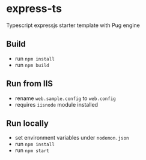 # express-ts
Typescript expressjs starter template with Pug engine

## Build

 - run `npm install`
 - run `npm build`

## Run from IIS
 - rename `web.sample.config` to `web.config`
 - requires `iisnode` module installed

## Run locally
 - set environment variables under `nodemon.json`
 - run `npm install`
 - run `npm start`
